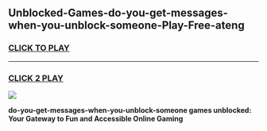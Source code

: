
## Unblocked-Games-do-you-get-messages-when-you-unblock-someone-Play-Free-ateng
<h3>
<a href="https://premium76.site?title=do-you-get-messages-when-you-unblock-someone&ref=18A1">CLICK TO PLAY</a></h3>
<hr>

<h3>
<a href="https://premium76.site?title=do-you-get-messages-when-you-unblock-someone&ref=18A1">CLICK 2 PLAY</a>
  
</h3>

<a href="https://premium76.site?title=do-you-get-messages-when-you-unblock-someone&ref=18A1"><img src="https://clearcache.store/games.png"></a>


**do-you-get-messages-when-you-unblock-someone games unblocked: Your Gateway to Fun and Accessible Online Gaming**
